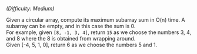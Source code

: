 _(Difficulty: Medium)_

Given a circular array, compute its maximum subarray sum in O(n) time. A subarray can be empty, and in this case the sum is 0.  
For example, given `[8, -1, 3, 4]`, return `15` as we choose the numbers 3, 4, and 8 where the 8 is obtained from wrapping around.  
Given [-4, 5, 1, 0], return 6 as we choose the numbers 5 and 1.